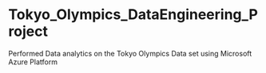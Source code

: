 # Tokyo_Olympics_DataEngineering_Project
Performed Data analytics on the Tokyo Olympics Data set using Microsoft Azure Platform
